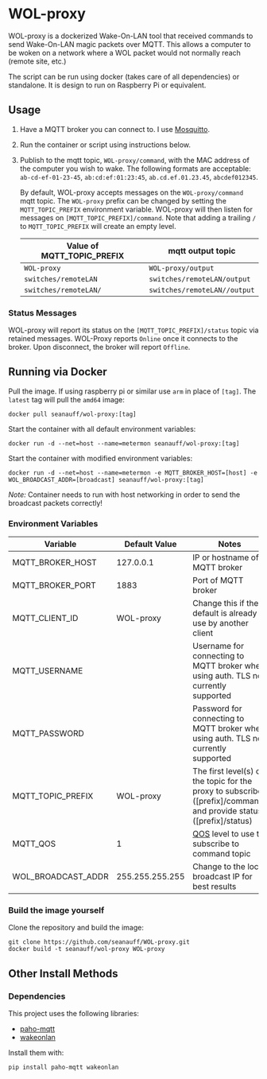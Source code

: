 # WOL-proxy

WOL-proxy is a dockerized Wake-On-LAN tool that received commands to send Wake-On-LAN magic packets over MQTT. This allows a computer to be woken on a network where a WOL packet would not normally reach (remote site, etc.)  

The script can be run using docker (takes care of all dependencies) or standalone. It is design to run on Raspberry Pi or equivalent.

## Usage

1. Have a MQTT broker you can connect to. I use [Mosquitto](https://hub.docker.com/_/eclipse-mosquitto).

2. Run the container or script using instructions below.

3. Publish to the mqtt topic, `WOL-proxy/command`, with the MAC address of the computer you wish to wake. The following formats are acceptable: `ab-cd-ef-01-23-45`, `ab:cd:ef:01:23:45`, `ab.cd.ef.01.23.45`, `abcdef012345`.

   By default, WOL-proxy accepts messages on the `WOL-proxy/command` mqtt topic. The `WOL-proxy` prefix can be changed by setting the `MQTT_TOPIC_PREFIX` environment variable. WOL-proxy will then listen for messages on `[MQTT_TOPIC_PREFIX]/command`. Note that adding a trailing `/` to `MQTT_TOPIC_PREFIX` will create an empty level.

   |Value of MQTT_TOPIC_PREFIX|mqtt output topic|
   |--------------------------|-----------------|
   |`WOL-proxy`                |`WOL-proxy/output`|
   |`switches/remoteLAN`          |`switches/remoteLAN/output`|
   |`switches/remoteLAN/`         |`switches/remoteLAN//output`|

### Status Messages

WOL-proxy will report its status on the `[MQTT_TOPIC_PREFIX]/status` topic via retained messages. WOL-Proxy reports `Online` once it connects to the broker. Upon disconnect, the broker will report `Offline`.

## Running via Docker

Pull the image. If using raspberry pi or similar use `arm` in place of `[tag]`. The `latest` tag will pull the `amd64` image:

```shell
docker pull seanauff/wol-proxy:[tag]
```

Start the container with all default environment variables:

```shell
docker run -d --net=host --name=metermon seanauff/wol-proxy:[tag]
```

Start the container with modified environment variables:

```shell
docker run -d --net=host --name=metermon -e MQTT_BROKER_HOST=[host] -e WOL_BROADCAST_ADDR=[broadcast] seanauff/wol-proxy:[tag]
```

*Note:* Container needs to run with host networking in order to send the broadcast packets correctly!

### Environment Variables

| Variable          | Default Value | Notes |
|-------------------|---------------|-------|
| MQTT_BROKER_HOST  |  127.0.0.1    |IP or hostname of MQTT broker       |
| MQTT_BROKER_PORT  |  1883         |Port of MQTT broker       |
| MQTT_CLIENT_ID    |  WOL-proxy  |Change this if the default is already in use by another client       |
| MQTT_USERNAME     |               |Username for connecting to MQTT broker when using auth. TLS not currently supported       |
| MQTT_PASSWORD     |               |Password for connecting to MQTT broker when using auth. TLS not currently supported       |
| MQTT_TOPIC_PREFIX | WOL-proxy   |The first level(s) of the topic for the proxy to subscribe ([prefix]/command) and provide status ([prefix]/status)      |
| MQTT_QOS          | 1             |[QOS](https://www.hivemq.com/blog/mqtt-essentials-part-6-mqtt-quality-of-service-levels/) level to use to subscribe to command topic       |
| WOL_BROADCAST_ADDR| 255.255.255.255         |Change to the local broadcast IP for best results    |

### Build the image yourself

Clone the repository and build the image:

```shell
git clone https://github.com/seanauff/WOL-proxy.git
docker build -t seanauff/wol-proxy WOL-proxy
```

## Other Install Methods

### Dependencies

This project uses the following libraries:

* [paho-mqtt](https://pypi.org/project/paho-mqtt/)
* [wakeonlan](https://pypi.org/project/wakeonlan/)

Install them with:

```shell
pip install paho-mqtt wakeonlan
```
